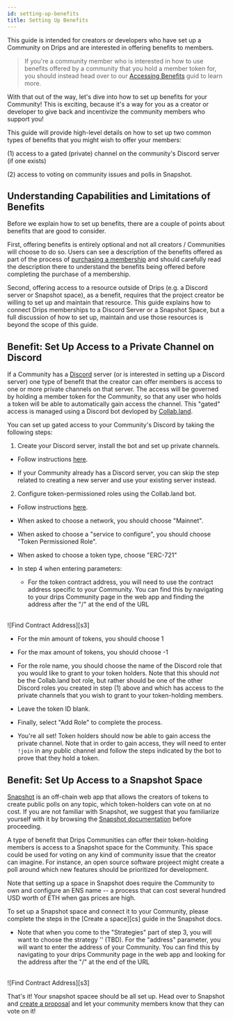 ```yaml
---
id: setting-up-benefits
title: Setting Up Benefits
---
```


This guide is intended for creators or developers who have set up a Community on
Drips and are interested in offering benefits to members.

> If you're a community member who is interested in how to use benefits offered
by a community that you hold a member token for, you should instead head over to
our [Accessing Benefits][ab] guid to learn more.

With that out of the way, let's dive into how to set up benefits for your Community! 
This is exciting, because it's a way for you as a creator or developer to give back
and incentivize the community members who support you!

This guide will provide high-level details on how to set up two common types of 
benefits that you might wish to offer your members:

(1) access to a gated (private) channel on the community's Discord server (if one exists)

(2) access to voting on community issues and polls in Snapshot.

## Understanding Capabilities and Limitations of Benefits

Before we explain how to set up benefits, there are a couple of points about benefits that are
good to consider.

First, offering benefits is entirely optional and not all creators / Communities will choose to do so. Users
can see a description of the benefits offered as part of the process of [purchasing a membership][pu]
and should carefully read the description there to understand the benefits being offered before completing
the purchase of a membership.

Second, offering access to a resource outside of Drips (e.g. a Discord server or Snapshot space), as a
benefit, requires that the project creator be willing to set up and maintain that resource. This guide explains 
how to connect Drips memberships to a Discord Server or a Snapshot Space, but a full discussion of how to
set up, maintain and use those resources is beyond the scope of this guide.

## Benefit: Set Up Access to a Private Channel on Discord

If a Community has a [Discord][di] server (or is interested in setting up a Discord server) one type of 
benefit that the creator can offer members is access to one or more private channels on that server.
The access will be governed by holding a member token for the Community, so that any user who holds a
token will be able to automatically gain access the channel. This "gated" access is managed using a 
Discord bot devloped by [Collab.land][cl].

You can set up gated access to your Community's Discord by taking the following steps:

1. Create your Discord server, install the bot and set up private channels.

- Follow instructions [here][s1].

- If your Community already has a Discord server, you can skip the step related to creating
a new server and use your existing server instead.

2. Configure token-permissioned roles using the Collab.land bot.

- Follow instructions [here][s2].
- When asked to choose a network, you should choose "Mainnet".
- When asked to choose a "service to configure", you should choose "Token Permissioned Role".
- When asked to choose a token type, choose "ERC-721"
- In step 4 when entering parameters:

  - For the token contract address, you will need to use the contract address specific to your Community.
  You can find this by navigating to your drips Community page in the web app and finding the address
  after the "/" at the end of the URL
</br>  
![Find Contract Address][s3]

  - For the min amount of tokens, you should choose 1

  - For the max amount of tokens, you should choose -1

  - For the role name, you should choose the name of the Discord role that you would like to grant to your
  token holders. Note that this should *not* be the Collab.land bot role, but rather should be one of the
  other Discord roles you created in step (1) above and which has access to the private channels that you
  wish to grant to your token-holding members.

  - Leave the token ID blank.

  - Finally, select "Add Role" to complete the process. 

- You're all set! Token holders should now be able to gain access the private channel. Note that in order to gain access, they will need to enter `!join` in any public channel and follow the steps indicated by the bot to prove
that they hold a token.

## Benefit: Set Up Access to a Snapshot Space

[Snapshot][sn] is an off-chain web app that allows the creators of tokens to create public polls on any topic,
which token-holders can vote on at no cost. If you are not familiar with Snapshot, we suggest that you
familiarize yourself with it by browsing the [Snapshot documentation][sd] before proceeding.

A type of benefit that Drips Communities can offer their token-holding members is access to a Snapshot space
for the Community. This space could be used for voting on any kind of community issue that the creator can imagine. 
For instance, an open source software projeect might create a poll around which new features should be prioritized
for development.

Note that setting up a space in Snapshot does require the Community to own and configure an ENS name -- a process that can cost several hundred USD worth of ETH when gas prices are high.

To set up a Snapshot space and connect it to your Community, please complete the steps in the [Create a space][cs] 
guide in the Snapshot docs. 

- Note that when you come to the "Strategies" part of step 3, you will want to choose the strategy '' (TBD). For
the "address" parameter, you will want to enter the address of your Community. You can find this by navigating to your drips Community page in the web app and looking for the address after the "/" at the end of the URL
</br>  
![Find Contract Address][s3]

That's it! Your snapshot spacee should be all set up. Head over to Snapshot and [create a proposal][cp] and let your
community members know that they can vote on it!

[ab]: using-drips/accessing-benefits.md
[pu]: using-drips/purchase-a-membership.md
[di]: https://discord.com/
[cl]: https://collab-land.gitbook.io/collab-land/
[s1]: https://collab-land.gitbook.io/collab-land/bots/discord
[s2]: https://collab-land.gitbook.io/collab-land/bots/discord/token-permissioned-roles
[s3]: /img/drips_setup-benefits1.png
[sn]: https://snapshot.org/#/
[sd]: https://docs.snapshot.org/
[cp]: https://docs.snapshot.org/proposals/create
